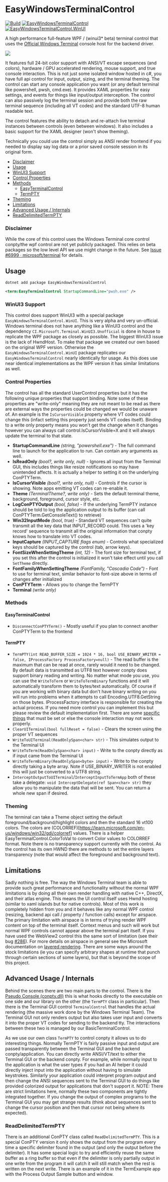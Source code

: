 # EasyWindowsTerminalControl
[![Build](https://github.com/mitchcapper/EasyWindowsTerminalControl/actions/workflows/build.yaml/badge.svg)](https://github.com/mitchcapper/EasyWindowsTerminalControl/actions/workflows/build.yaml)
[![EasyWindowsTerminalControl](https://img.shields.io/nuget/v/EasyWindowsTerminalControl.svg?style=flat&label=EasyWindowsTerminalControl)](https://www.nuget.org/packages/EasyWindowsTerminalControl/)
[![EasyWindowsTerminalControl.WinUI](https://img.shields.io/nuget/v/EasyWindowsTerminalControl.WinUI.svg?style=flat&label=EasyWindowsTerminalControl.WinUI)](https://www.nuget.org/packages/EasyWindowsTerminalControl.WinUI/)

A high performance full-feature WPF / (winui3* beta) terminal control that uses the [Official Windows Terminal](https://github.com/microsoft/terminal) console host for the backend driver.

![](TermExample/Screenshot.png)

It features full 24-bit color support with ANSI/VT escape sequences (and colors), hardware / GPU accelerated rendering, mouse support, and true console interaction.  This is not just some isolated window hosted in c#, you have full api control for input, output, sizing, and the terminal theming.  The control can start any console application you want (or any default terminal like powershell, pwsh, cmd.exe).  It provides XAML properties for easy settings, and events for things like input/output interception.   The control can also passively log the terminal session and provide both the raw terminal sequence (including all VT codes) and the standard UTF-8 human readable text.

The control features the ability to detach and re-attach live terminal instances between controls (even between windows). It also includes a basic support for the XAML designer (won't show theming).

Technically you could use the control simply as ANSI render frontend if you needed to display say log data or a prior saved console session in its original form.

<!-- MarkdownTOC -->

- [Disclaimer](#disclaimer)
- [Usage](#usage)
- [WinUI3 Support](#winui3-support)
- [Control Properties](#control-properties)
- [Methods](#methods)
	- [EasyTerminalControl](#easyterminalcontrol)
	- [TermPTY](#termpty)
- [Theming](#theming)
- [Limitations](#limitations)
- [Advanced Usage / Internals](#advanced-usage--internals)
- [ReadDelimitedTermPTY](#readdelimitedtermpty)

<!-- /MarkdownTOC -->

### Disclaimer
While the core of this control uses the Windows Terminal core control conpty/the wpf control are not yet publicly packaged.  This relies on beta packages so the low level API we use might change in the future. See [Issue #6999 · microsoft/terminal](https://github.com/microsoft/terminal/issues/6999) for details.

## Usage
`dotnet add package EasyWindowsTerminalControl`

```xml
<term:EasyTerminalControl StartupCommandLine="pwsh.exe" />
```

### WinUI3 Support
This control does support WinUI3 with a special package `EasyWindowsTerminalControl.WinUI`.  This is very alpha and very un-official.  Windows terminal does not have anything like a WinUI3 control and the dependency `CI.Microsoft.Terminal.WinUI3.Unofficial` is done in house to replicate the WPF package as closely as possible.  The biggest WinUI3 issue is the lack of HwndHost.  To make that package we created our own based on the original WPF version.  Otherwise the `EasyWindowsTerminalControl.WinUI` package replicates our `EasyWindowsTerminalControl` nearly identically for usage.  As this does use near identical implementations as the WPF version it has similar limitations as well.

### Control Properties
The control has all the standard UserControl properties but it has the following unique properties that support binding.  Note some of these properties are "write-only" meaning they are not meant to be read as there are external ways the properties could be changed we would be unaware of.  An example is the `IsCursorVisible` property where VT codes could change this (infact setting this property just sends VT codes itself).  Binding to a write only property means you won't get the change when it changes however you can always call control.IsCursorVisible=X and it will always update the terminal to that state.
- **StartupCommandLine** *(string, "powershell.exe")* - The full command line to launch for the application to run.  Can contain any arguments as well.
- **IsReadOnly** *(bool?, write only, null)* - Ignores all input from the Terminal GUI, this includes things like resize notifications so may have unintended affects.  It is actually a helper to setting it on the underlying ConPTYTerm.
- **IsCursorVisible** *(bool?, write only, null)* - Controls if the cursor is showing. Note apps emitting VT codes can re-enable it.
- **Theme** *(TerminalTheme?, write only)* - Sets the default terminal theme, background, foreground, cursor style, etc.
- **LogConPTYOutput** *(bool, false)* - If the underlying TermPTY instance should be told to log the application output to its buffer (can call ConPTYTerm.GetConsoleText() to retrieve)
- **Win32InputMode** *(bool, true)* - Standard VT sequences can't quite transmit all the key data that INPUT_RECORD could.  This uses a 'key record' sequence to transmit all the original information that conpty knows how to translate into VT codes.
- **InputCapture** *(INPUT_CAPTURE flags enum)* - Controls what specialized keys should be captured by the control (tab, arrow keys).
- **FontSizeWhenSettingTheme** *(int, 12)* - The font size for terminal text, if you set this after the control is initialized it won't take effect until you call `SetTheme` directly.
- **FontFamilyWhenSettingTheme** *(FontFamily, "Cascadia Code")* - Font to use for terminal text, similar behavior to font-size above in terms of changes after initialized
- **ConPTYTerm** - Allows you to change the TermPTY
- **Terminal** *(write only)*

### Methods
#### EasyTerminalControl
- `DisconnectConPTYTerm()` - Mostly useful if you plan to connect another ConPTYTerm to the frontend

#### TermPTY
- `TermPTY(int READ_BUFFER_SIZE = 1024 * 16, bool USE_BINARY_WRITER = false, IProcessFactory ProcessFactory=null)` - The read buffer is the maximum that can be read at once, rarely would it need to be changed.  By default data is transmitted as UTF8 text however conpty does support binary reading and writing.  No matter what mode you use, you can use the `WriteToTerm` or `WriteToTermBinary` functions and it will automatically transform them to bytes/text automatically.  Of course if you are working with binary data but don't have binary writing on you will run into problems when it attempts to call Encoding.UTF8.GetString on those bytes.  IProcessFactory interface is responsible for creating the actual process.  If you need more control you can implement this but please review the default implementation first.  There are some [specific things](https://docs.microsoft.com/en-us/windows/console/creating-a-pseudoconsole-session#preparing-for-creation-of-the-child-process) that must be set or else the console interaction may not work properly.
- `ClearUITerminal(bool fullReset = false)` - Clears the screen using the proper VT sequences
- `WriteToUITerminal(ReadOnlySpan<char> str)` - This simulates output to the Terminal UI
- `WriteToTerm(ReadOnlySpan<char> input)` - Write to the conpty directly as if input came from the Terminal UI
- `WriteToTermBinary(ReadOnlySpan<byte> input)` - Write to the conpty directly taking a byte array.  Note if USE_BINARY_WRITER is not enabled this will just be converted to a UTF8 string.
- `InterceptOutputToUITerminal`/`InterceptInputToTermApp` both of these take a delegate: `void InterceptDelegate(ref Span<char> str)` they allow you to manipulate the data that will be sent.  You can return a whole new span if desired.

### Theming
The terminal can take a Theme object setting the default foreground/background/highlight colors and then the standard 16 vt100 colors.  The colors are (COLORREF)[https://learn.microsoft.com/en-us/windows/win32/gdi/colorref] values.  There is a helper EasyTerminalControl.ColorToVal to convert Color values to COLORREF format.  Note there is no transparency support currently with the control.  As the control has its own HWND there are methods to set the entire layers transparency (note that would affect the foreground and background text).

## Limitations
Sadly nothing is free. The way the Windows Terminal team is able to provide such great performance and functionality without the normal WPF limitations is by doing all their own render handling with native C++, DirectX, and their atlas engine.  This means the UI control itself uses Hwnd hosting (similar to xaml islands but for native controls).  Most of this work is completely hidden from you and it behaves like any normal WPF control (resizing, backend api call / property / function calls) except for airspace.  The primary limitation with airspace is in terms of trying render WPF content on top of the terminal itself.  Context menus and such will work but normal WPF controls cannot appear above the terminal part itself. If you have used the WebView2 control this the same sort of limitation (see their bug [#286](https://github.com/MicrosoftEdge/WebView2Feedback/issues/286)). For more details on airspace in general see the Microsoft documentation on [layered rendering](https://learn.microsoft.com/en-us/dotnet/desktop/wpf/advanced/technology-regions-overview). There are some ways around the stock limitations (ie you can specify arbitrary shapes at runtime that punch through certain sections of some layers),  but that is beyond the scope of this project.

## Advanced Usage / Internals
Behind the scenes there are two main parts to the control.  There is the [Pseudo Console (conpty.dll)](https://devblogs.microsoft.com/commandline/windows-command-line-introducing-the-windows-pseudo-console-conpty/) this is what hooks directly to the executable on one side and our library on the other (the `TermPTY` class in particular).  Then there is the Terminal GUI control `TerminalControl` that handles the actual rendering (the massive work done by the Windows Terminal Team). The Terminal GUI not only renders output but also takes user input and converts it into the proper VT codes for sending to the backend tty.  The interactions between these two is managed by our BasicTerminalControl.

As we use our own class `TermPTY` to control conpty it allows us to do interesting things.  Normally TermPTY is fairly passive input and output are passed transparently between the Terminal GUI and the backend conpty/application.  You can directly write ANSI/VT/text to either the Terminal GUI or the backend conpty.  For example, while normally input to the application is what the user types if you had an AI helper it could directly inject input into the application without having to simulate keystrokes.  Similarly your application could interpret program output and then change the ANSI sequences sent to the Terminal GUI to do things like provided colorized output for applications that don't support it.   NOTE:  There are strict limitations here, normally these two components are tightly integrated together.  If you change the output of complex programs to the Terminal GUI you may get strange results (think about sequences sent to change the cursor position and then that cursor not being where its expected).

### ReadDelimitedTermPTY
There is an additional ConPTY class called `ReadDelimitedTermPTY`.  This is a special ConPTY version it only shows the output from the program every time a specific delimiter found in the output (and only the output before the delimiter). It has some special logic to try and efficiently reuse the same buffer as a ring buffer so that even if the delimiter is only partially output in one write from the program it will catch it will still match when the rest is written on the next write.  There is an example of it in the TermExample app with the Process Output Sample button and window.
